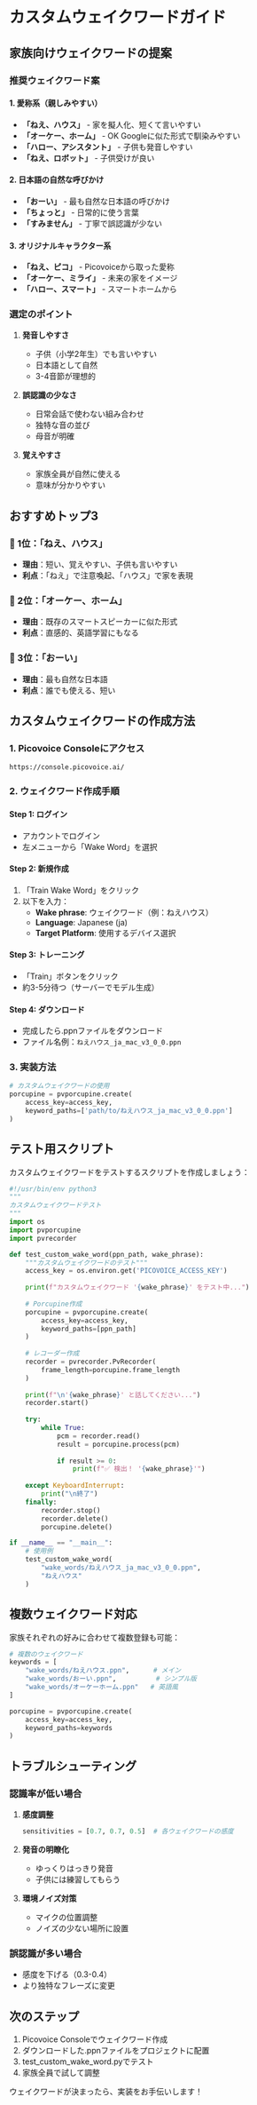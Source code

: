# カスタムウェイクワードガイド

## 家族向けウェイクワードの提案

### 推奨ウェイクワード案

#### 1. 愛称系（親しみやすい）
- **「ねえ、ハウス」** - 家を擬人化、短くて言いやすい
- **「オーケー、ホーム」** - OK Googleに似た形式で馴染みやすい
- **「ハロー、アシスタント」** - 子供も発音しやすい
- **「ねえ、ロボット」** - 子供受けが良い

#### 2. 日本語の自然な呼びかけ
- **「おーい」** - 最も自然な日本語の呼びかけ
- **「ちょっと」** - 日常的に使う言葉
- **「すみません」** - 丁寧で誤認識が少ない

#### 3. オリジナルキャラクター系
- **「ねえ、ピコ」** - Picovoiceから取った愛称
- **「オーケー、ミライ」** - 未来の家をイメージ
- **「ハロー、スマート」** - スマートホームから

### 選定のポイント

1. **発音しやすさ**
   - 子供（小学2年生）でも言いやすい
   - 日本語として自然
   - 3-4音節が理想的

2. **誤認識の少なさ**
   - 日常会話で使わない組み合わせ
   - 独特な音の並び
   - 母音が明確

3. **覚えやすさ**
   - 家族全員が自然に使える
   - 意味が分かりやすい

## おすすめトップ3

### 🥇 1位：「ねえ、ハウス」
- **理由**：短い、覚えやすい、子供も言いやすい
- **利点**：「ねえ」で注意喚起、「ハウス」で家を表現

### 🥈 2位：「オーケー、ホーム」
- **理由**：既存のスマートスピーカーに似た形式
- **利点**：直感的、英語学習にもなる

### 🥉 3位：「おーい」
- **理由**：最も自然な日本語
- **利点**：誰でも使える、短い

## カスタムウェイクワードの作成方法

### 1. Picovoice Consoleにアクセス
```
https://console.picovoice.ai/
```

### 2. ウェイクワード作成手順

#### Step 1: ログイン
- アカウントでログイン
- 左メニューから「Wake Word」を選択

#### Step 2: 新規作成
1. 「Train Wake Word」をクリック
2. 以下を入力：
   - **Wake phrase**: ウェイクワード（例：ねえハウス）
   - **Language**: Japanese (ja)
   - **Target Platform**: 使用するデバイス選択

#### Step 3: トレーニング
- 「Train」ボタンをクリック
- 約3-5分待つ（サーバーでモデル生成）

#### Step 4: ダウンロード
- 完成したら.ppnファイルをダウンロード
- ファイル名例：`ねえハウス_ja_mac_v3_0_0.ppn`

### 3. 実装方法

```python
# カスタムウェイクワードの使用
porcupine = pvporcupine.create(
    access_key=access_key,
    keyword_paths=['path/to/ねえハウス_ja_mac_v3_0_0.ppn']
)
```

## テスト用スクリプト

カスタムウェイクワードをテストするスクリプトを作成しましょう：

```python
#!/usr/bin/env python3
"""
カスタムウェイクワードテスト
"""
import os
import pvporcupine
import pvrecorder

def test_custom_wake_word(ppn_path, wake_phrase):
    """カスタムウェイクワードのテスト"""
    access_key = os.environ.get('PICOVOICE_ACCESS_KEY')
    
    print(f"カスタムウェイクワード '{wake_phrase}' をテスト中...")
    
    # Porcupine作成
    porcupine = pvporcupine.create(
        access_key=access_key,
        keyword_paths=[ppn_path]
    )
    
    # レコーダー作成
    recorder = pvrecorder.PvRecorder(
        frame_length=porcupine.frame_length
    )
    
    print(f"\n'{wake_phrase}' と話してください...")
    recorder.start()
    
    try:
        while True:
            pcm = recorder.read()
            result = porcupine.process(pcm)
            
            if result >= 0:
                print(f"✅ 検出！ '{wake_phrase}'")
                
    except KeyboardInterrupt:
        print("\n終了")
    finally:
        recorder.stop()
        recorder.delete()
        porcupine.delete()

if __name__ == "__main__":
    # 使用例
    test_custom_wake_word(
        "wake_words/ねえハウス_ja_mac_v3_0_0.ppn",
        "ねえハウス"
    )
```

## 複数ウェイクワード対応

家族それぞれの好みに合わせて複数登録も可能：

```python
# 複数のウェイクワード
keywords = [
    "wake_words/ねえハウス.ppn",      # メイン
    "wake_words/おーい.ppn",          # シンプル版
    "wake_words/オーケーホーム.ppn"   # 英語風
]

porcupine = pvporcupine.create(
    access_key=access_key,
    keyword_paths=keywords
)
```

## トラブルシューティング

### 認識率が低い場合
1. **感度調整**
   ```python
   sensitivities = [0.7, 0.7, 0.5]  # 各ウェイクワードの感度
   ```

2. **発音の明瞭化**
   - ゆっくりはっきり発音
   - 子供には練習してもらう

3. **環境ノイズ対策**
   - マイクの位置調整
   - ノイズの少ない場所に設置

### 誤認識が多い場合
- 感度を下げる（0.3-0.4）
- より独特なフレーズに変更

## 次のステップ

1. Picovoice Consoleでウェイクワード作成
2. ダウンロードした.ppnファイルをプロジェクトに配置
3. test_custom_wake_word.pyでテスト
4. 家族全員で試して調整

ウェイクワードが決まったら、実装をお手伝いします！